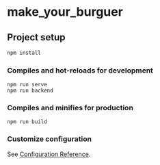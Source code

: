 # make_your_burguer

## Project setup

```js
npm install
```

### Compiles and hot-reloads for development

```
npm run serve
npm run backend
```

### Compiles and minifies for production

```
npm run build
```

### Customize configuration

See [Configuration Reference](https://cli.vuejs.org/config/).
